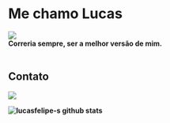 # Me chamo Lucas 

<div>
  <img src="https://camo.githubusercontent.com/decbeb6b907f7b287f11f73d2d0baa3ce59b470e5c24c0e380b1dd518b656fe4/68747470733a2f2f726561646d652d747970696e672d7376672e6865726f6b756170702e636f6d3f73697a653d3330266475726174696f6e3d3430303026636f6c6f723d3431414446422663656e7465723d66616c736f267643656e7465723d66616c736f2677696474683d363530266865696768743d3930266c696e65733d57656c636f6d652b746f2b6d792b70726f66696c652b6f6e2b4769746875623b49276d2b612b7765622b646576656c6f706d656e742b73747564656e74">
  <br>
  <b>Correria sempre, ser a melhor versão de mim.
</div>
<br>

## Contato

<a href="https://www.linkedin.com/in/lucasfelipe-s/" target="_blank"><img src="https://img.shields.io/badge/-LinkedIn-%230077B5?style=for-the-badge&logo=linkedin&logoColor=white" target="_blank"></a> 

![lucasfelipe-s github stats](https://github-readme-stats.vercel.app/api?username=lucasfelipe-s&hide=["issues"]&show_icons=true)

